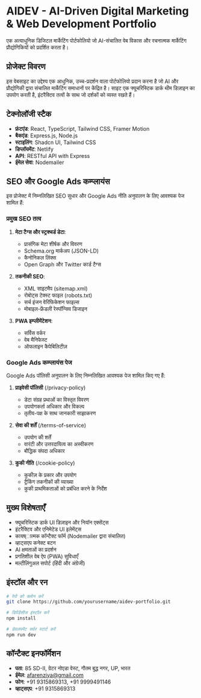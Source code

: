 # AIDEV - AI-Driven Digital Marketing & Web Development Portfolio

एक अत्याधुनिक डिजिटल मार्केटिंग पोर्टफोलियो जो AI-संचालित वेब विकास और रचनात्मक मार्केटिंग प्रौद्योगिकियों को प्रदर्शित करता है।

## प्रोजेक्ट विवरण

इस वेबसाइट का उद्देश्य एक आधुनिक, उच्च-प्रदर्शन वाला पोर्टफोलियो प्रदान करना है जो AI और प्रौद्योगिकी द्वारा संचालित मार्केटिंग समाधानों पर केंद्रित है। साइट एक फ्यूचरिस्टिक डार्क थीम डिज़ाइन का उपयोग करती है, इंटरैक्टिव तत्वों के साथ जो दर्शकों को व्यस्त रखते हैं।

## टेक्नोलॉजी स्टैक

- **फ्रंटएंड**: React, TypeScript, Tailwind CSS, Framer Motion
- **बैकएंड**: Express.js, Node.js
- **स्टाइलिंग**: Shadcn UI, Tailwind CSS
- **डिप्लॉयमेंट**: Netlify
- **API**: RESTful API with Express
- **ईमेल सेवा**: Nodemailer

## SEO और Google Ads कम्प्लायंस

इस प्रोजेक्ट में निम्नलिखित SEO सुधार और Google Ads नीति अनुपालन के लिए आवश्यक पेज शामिल हैं:

### प्रमुख SEO तत्व

1. **मेटा टैग्स और स्ट्रक्चर्ड डेटा**:
   - प्रासंगिक मेटा शीर्षक और विवरण
   - Schema.org मार्कअप (JSON-LD)
   - कैनोनिकल लिंक्स
   - Open Graph और Twitter कार्ड टैग्स

2. **तकनीकी SEO**:
   - XML साइटमैप (sitemap.xml)
   - रोबोट्स टेक्स्ट फाइल (robots.txt)
   - सर्च इंजन वेरिफिकेशन फाइल्स
   - मोबाइल-फ्रेंडली रेस्पॉन्सिव डिजाइन

3. **PWA इम्प्लीमेंटेशन**:
   - सर्विस वर्कर
   - वेब मैनिफेस्ट
   - ऑफलाइन कैपेबिलिटीज़

### Google Ads कम्प्लायंस पेज

Google Ads पॉलिसी अनुपालन के लिए निम्नलिखित आवश्यक पेज शामिल किए गए हैं:

1. **प्राइवेसी पॉलिसी** (/privacy-policy)
   - डेटा संग्रह प्रथाओं का विस्तृत विवरण
   - उपयोगकर्ता अधिकार और विकल्प
   - तृतीय-पक्ष के साथ जानकारी साझाकरण

2. **सेवा की शर्तें** (/terms-of-service)
   - उपयोग की शर्तें
   - वारंटी और उत्तरदायित्व का अस्वीकरण
   - बौद्धिक संपदा अधिकार

3. **कुकी नीति** (/cookie-policy)
   - कुकीज़ के प्रकार और उपयोग
   - ट्रैकिंग तकनीकों की व्याख्या
   - कुकी प्राथमिकताओं को प्रबंधित करने के निर्देश

## मुख्य विशेषताएँ

- फ्यूचरिस्टिक डार्क UI डिज़ाइन और नियॉन एक्सेंट्स
- इंटरैक्टिव और एनिमेटेड UI इलेमेंट्स
- कायष्ात्मक कॉन्टैक्ट फॉर्म (Nodemailer द्वारा संचालित)
- व्हाट्सएप कनेक्ट बटन
- AI क्षमताओं का प्रदर्शन
- प्रगतिशील वेब ऐप (PWA) सुविधाएँ
- मल्टीलिंगुअल सपोर्ट (हिंदी और अंग्रेजी)

## इंस्टॉल और रन

```bash
# रेपो को क्लोन करें
git clone https://github.com/yourusername/aidev-portfolio.git

# डिपेंडेंसीज इंस्टॉल करें
npm install

# डेवलपमेंट सर्वर स्टार्ट करें
npm run dev
```

## कॉन्टैक्ट इनफॉर्मेशन

- **पता**: 85 SD-II, ग्रेटर नोएडा वेस्ट, गौतम बुद्ध नगर, UP, भारत
- **ईमेल**: afarenziya@gmail.com
- **फोन**: +91 9315869313, +91 9999491146
- **व्हाट्सएप**: +91 9315869313